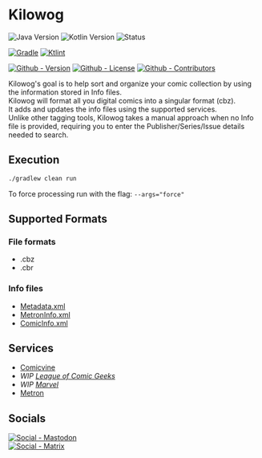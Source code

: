# Kilowog

![Java Version](https://img.shields.io/badge/Temurin-17-green?style=flat-square&logo=eclipse-adoptium)
![Kotlin Version](https://img.shields.io/badge/Kotlin-2.0.0-green?style=flat-square&logo=kotlin)
![Status](https://img.shields.io/badge/Status-Beta-yellowgreen?style=flat-square)

[![Gradle](https://img.shields.io/badge/Gradle-8.7-informational?style=flat-square&logo=gradle)](https://github.com/gradle/gradle)
[![Ktlint](https://img.shields.io/badge/Ktlint-1.2.1-informational?style=flat-square)](https://github.com/pinterest/ktlint)

[![Github - Version](https://img.shields.io/github/v/tag/ComicCorps/Kilowog?logo=Github&label=Version&style=flat-square)](https://github.com/ComicCorps/Kilowog/tags)
[![Github - License](https://img.shields.io/github/license/ComicCorps/Kilowog?logo=Github&label=License&style=flat-square)](https://opensource.org/licenses/MIT)
[![Github - Contributors](https://img.shields.io/github/contributors/ComicCorps/Kilowog?logo=Github&label=Contributors&style=flat-square)](https://github.com/ComicCorps/Kilowog/graphs/contributors)

Kilowog's goal is to help sort and organize your comic collection by using the information stored in Info files.\
Kilowog will format all you digital comics into a singular format (cbz).\
It adds and updates the info files using the supported services.\
Unlike other tagging tools, Kilowog takes a manual approach when no Info file is provided, requiring you to enter the Publisher/Series/Issue details needed to search. 

## Execution

```bash
./gradlew clean run
```

To force processing run with the flag: `--args="force"`

## Supported Formats

### File formats

- .cbz
- .cbr

### Info files

- [Metadata.xml](https://github.com/ComicCorps/Schemas)
- [MetronInfo.xml](https://github.com/Metron-Project/metroninfo)
- [ComicInfo.xml](https://github.com/anansi-project/comicinfo)

## Services

- [Comicvine](https://comicvine.gamespot.com)
- _WIP [League of Comic Geeks](https://leagueofcomicgeeks.com)_
- _WIP [Marvel](https://marvel.com/comics)_
- [Metron](https://metron.cloud)

## Socials

[![Social - Mastodon](https://img.shields.io/badge/%40ComicCorps-teal?label=Mastodon&logo=mastodon&style=for-the-badge)](https://mastodon.social/@ComicCorps)\
[![Social - Matrix](https://img.shields.io/badge/%23ComicCorps-teal?label=Matrix&logo=matrix&style=for-the-badge)](https://matrix.to/#/#ComicCorps:matrix.org)
